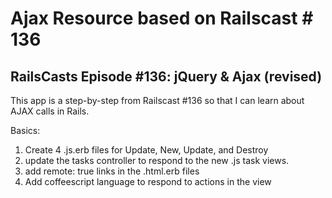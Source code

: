 # Ajax Resource based on Railscast #  136

## RailsCasts Episode #136: jQuery & Ajax (revised)

This app is a step-by-step from Railscast #136 so that I can learn about AJAX calls in Rails.

Basics:
1) Create 4 .js.erb files for Update, New, Update, and Destroy
2) update the tasks controller to respond to the new .js task views.
3) add remote: true links in the .html.erb files
4) Add coffeescript language to respond to actions in the view
